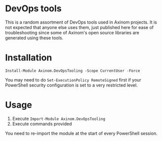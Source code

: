 # DevOps tools

This is a random assortment of DevOps tools used in Axinom projects. It is not expected that anyone else uses them, just published here for ease of troubleshooting since some of Axinom's open source libraries are generated using these tools.

# Installation

`Install-Module Axinom.DevOpsTooling -Scope CurrentUser -Force`

You may need to do `Set-ExecutionPolicy RemoteSigned` first if your PowerShell security configuration is set to a very restricted level.

# Usage

1. Execute `Import-Module Axinom.DevOpsTooling`
1. Execute commands provided

You need to re-import the module at the start of every PowerShell session.
